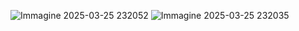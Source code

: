 ![Immagine 2025-03-25 232052](https://github.com/user-attachments/assets/e16044e7-0f5d-4716-b9de-e849ec795772)
![Immagine 2025-03-25 232035](https://github.com/user-attachments/assets/6abef258-4afd-4fd4-86ba-daac287b4d25)
